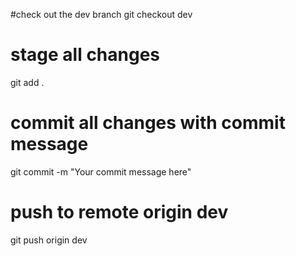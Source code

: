 #check out the dev branch
git checkout dev

# stage all changes
git add .

# commit all changes with commit message
git commit -m "Your commit message here"

# push to remote origin dev
git push origin dev
